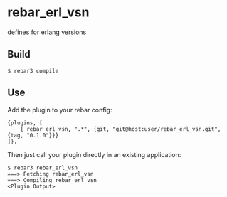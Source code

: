 rebar_erl_vsn
=====

defines for erlang versions

Build
-----

    $ rebar3 compile

Use
---

Add the plugin to your rebar config:

    {plugins, [
        { rebar_erl_vsn, ".*", {git, "git@host:user/rebar_erl_vsn.git", {tag, "0.1.0"}}}
    ]}.

Then just call your plugin directly in an existing application:


    $ rebar3 rebar_erl_vsn
    ===> Fetching rebar_erl_vsn
    ===> Compiling rebar_erl_vsn
    <Plugin Output>
